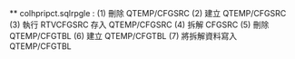 ** colhpripct.sqlrpgle :    (1) 刪除 QTEMP/CFGSRC
                            (2) 建立 QTEMP/CFGSRC
                            (3) 執行 RTVCFGSRC 存入 QTEMP/CFGSRC 
                            (4) 拆解 CFGSRC
                            (5) 刪除 QTEMP/CFGTBL
                            (6) 建立 QTEMP/CFGTBL
                            (7) 將拆解資料寫入 QTEMP/CFGTBL
                            
                         